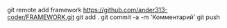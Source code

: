 git remote add framework https://github.com/ander313-coder/FRAMEWORK.git
git add .
git commit -a -m 'Комментарий'
git push
